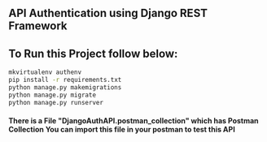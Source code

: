 ## API Authentication using Django REST Framework

## To Run this Project follow below:

```bash
mkvirtualenv authenv
pip install -r requirements.txt
python manage.py makemigrations
python manage.py migrate
python manage.py runserver
```


#### There is a File "DjangoAuthAPI.postman_collection" which has Postman Collection You can import this file in your postman to test this API

